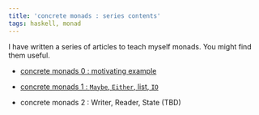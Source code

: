 ```yaml
---
title: 'concrete monads : series contents'
tags: haskell, monad
---
```


I have written a series of articles to teach myself monads.  You might find them useful.

-   [concrete monads 0 : motivating example](https://www.fpcomplete.com/user/haroldcarr/example-of-why-to-use-monads-what-they-can-do)

-   [concrete monads 1 : `Maybe`, `Either`, list, `IO`](http://haroldcarr.com/posts/2013-12-15-concrete-monads-1-maybe-either-list-io.html)

-   concrete monads 2 : Writer, Reader, State (TBD)

